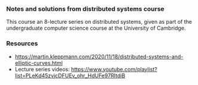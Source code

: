 ### Notes and solutions from distributed systems course

This course an 8-lecture series on distributed systems, given as part of the undergraduate computer science course at the University of Cambridge.

### Resources

- https://martin.kleppmann.com/2020/11/18/distributed-systems-and-elliptic-curves.html
- Lecture series videos: https://www.youtube.com/playlist?list=PLeKd45zvjcDFUEv_ohr_HdUFe97RItdiB
